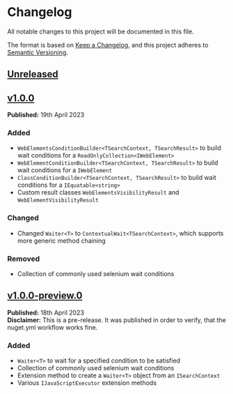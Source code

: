 # Changelog
All notable changes to this project will be documented in this file.

The format is based on [Keep a Changelog](https://keepachangelog.com/en/1.0.0/),
and this project adheres to [Semantic Versioning](https://semver.org/spec/v2.0.0.html).

## [Unreleased](https://github.com/maik-hasler/SeleniumSharper/compare/v1.0.0...HEAD)

## [v1.0.0](https://github.com/maik-hasler/SeleniumSharper/releases/tag/v1.0.0)
**Published:** 19th April 2023
### Added
- `WebElementsConditionBuilder<TSearchContext, TSearchResult>` to build wait conditions for a `ReadOnlyCollection<IWebElement>`
- `WebElementConditionBuilder<TSearchContext, TSearchResult>` to build wait conditions for a `IWebElement`
- `ClassConditionBuilder<TSearchContext, TSearchResult>` to build wait conditions for a `IEquatable<string>`
- Custom result classes `WebElementsVisibilityResult` and `WebElementVisibilityResult`
### Changed
- Changed `Waiter<T>` to `ContextualWait<TSearchContext>`, which supports more generic method chaining
### Removed
- Collection of commonly used selenium wait conditions

## [v1.0.0-preview.0](https://github.com/maik-hasler/SeleniumSharper/releases/tag/v1.0.0-preview.0)
**Published:** 18th April 2023
<br />
**Disclaimer:** This is a pre-release. It was published in order to verify, that the nuget.yml workflow works fine.
### Added
- `Waiter<T>` to wait for a specified condition to be satisfied
- Collection of commonly used selenium wait conditions
- Extension method to create a `Waiter<T>` object from an `ISearchContext`
- Various `IJavaScriptExecutor` extension methods